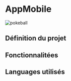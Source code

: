 # AppMobile

![pokeball](https://upload.wikimedia.org/wikipedia/commons/5/51/Pokebola-pokeball-png-0.png)

## Définition du projet

## Fonctionnalitées

## Languages utilisés
